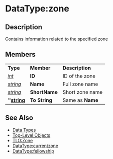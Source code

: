 # DataType:zone

## Description

Contains information related to the specified zone

## Members

|  |  |  |
| :--- | :--- | :--- |
| **Type** | **Member** | **Description** |
| [_int_](datatype-int.md) | **ID** | ID of the zone |
| [_string_](datatype-string.md) | **Name** | Full zone name |
| [_string_](datatype-string.md) | **ShortName** | Short zone name |
| '**'**[**string**](datatype-string.md) | **To String** | Same as **Name** |

## See Also

* [Data Types](./)
* [Top-Level Objects](../top-level-objects/)
* [TLO:Zone](../top-level-objects/tlo-zone.md)
* [DataType:currentzone](datatype-currentzone.md)
* [DataType:fellowship](datatype-fellowship.md)

